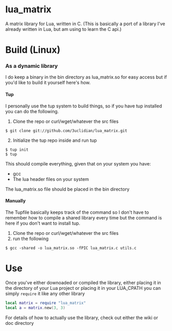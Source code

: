 # lua\_matrix 
A matrix library for Lua, written in C. (This is basically a port of a library I've already written in Lua, but am using to learn the C api.)


# Build (Linux)

### As a dynamic library
I do keep a binary in the bin directory as lua_matrix.so for easy access but if you'd like to build it yourself here's how.

#### Tup
I personally use the tup system to build things, so if you have tup installed you can do the following.
1. Clone the repo or curl/wget/whatever the src files
```
$ git clone git://github.com/3uclidian/lua_matrix.git
```
2. Initialize the tup repo inside and run tup
```
$ tup init
$ tup
```
This should compile everything, given that on your system you have:
- gcc
- The lua header files on your system

The lua\_matrix.so file should be placed in the bin directory

#### Manually
The Tupfile basically keeps track of the command so I don't have to remember how to compile a shared library every time but the command is here if you don't want to install tup.

1. Clone the repo or curl/wget/whatever the src files
2. run the following
```
$ gcc -shared -o lua_matrix.so -fPIC lua_matrix.c utils.c
```

# Use
Once you've either downoaded or compiled the library, either placing it in the directory of your Lua project or placing it in your LUA\_CPATH you can simply `require` it like any other library

```lua
local matrix = require "lua_matrix"
local a = matrix.new(3, 3)
```

For details of how to actually use the library, check out either the wiki or doc directory

